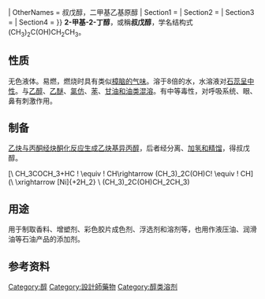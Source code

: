 </ref> | OtherNames = 叔戊醇，二甲基乙基原醇 | Section1 =  | Section2 =  | Section3
=  | Section4 =  }}
**2-甲基-2-丁醇**，或稱**叔戊醇**，学名结构式(CH<sub>3</sub>)<sub>2</sub>C(OH)CH<sub>2</sub>CH<sub>3</sub>。

## 性质

无色液体。易燃，燃烧时具有类似[樟脑的气味](../Page/樟脑.md "wikilink")。溶于8倍的水，水溶液对[石蕊呈中性](../Page/石蕊.md "wikilink")。与[乙醇](../Page/乙醇.md "wikilink")、[乙醚](../Page/乙醚.md "wikilink")、[氯仿](../Page/氯仿.md "wikilink")、[苯](../Page/苯.md "wikilink")、[甘油和](../Page/甘油.md "wikilink")[油类混溶](../Page/油.md "wikilink")。有中等毒性，对呼吸系统、眼、鼻有刺激作用。

## 制备

[乙炔与](../Page/乙炔.md "wikilink")[丙酮经](../Page/丙酮.md "wikilink")[炔酮化反应生成](../Page/炔酮化反应.md "wikilink")[乙炔基异丙醇](../Page/乙炔基异丙醇.md "wikilink")，后者经分离、[加氢和精馏](../Page/加氢.md "wikilink")，得叔戊醇。

\[\ CH_3COCH_3+HC \! \equiv \! CH\rightarrow (CH_3)_2C(OH)C\! \equiv \! CH\]\(\ \xrightarrow [Ni]{+2H_2} \ (CH_3)_2C(OH)CH_2CH_3\)

## 用途

用于制取香料、增塑剂、彩色胶片成色剂、浮选剂和溶剂等，也用作液压油、润滑油等石油产品的添加剂。

## 参考资料

[Category:醇](https://zh.wikipedia.org/wiki/Category:醇 "wikilink")
[Category:設計師藥物](https://zh.wikipedia.org/wiki/Category:設計師藥物 "wikilink")
[Category:醇类溶剂](https://zh.wikipedia.org/wiki/Category:醇类溶剂 "wikilink")